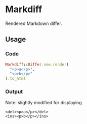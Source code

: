 # Markdiff
Rendered Markdown differ.

## Usage
### Code
```rb
Markdiff::Differ.new.render(
  "<p>a</p>",
  "<p>b</p>"
).to_html
```

### Output
Note: slightly modified for displaying

```
<del><p>a</p></del>
<ins><p>b</p></ins>
```
